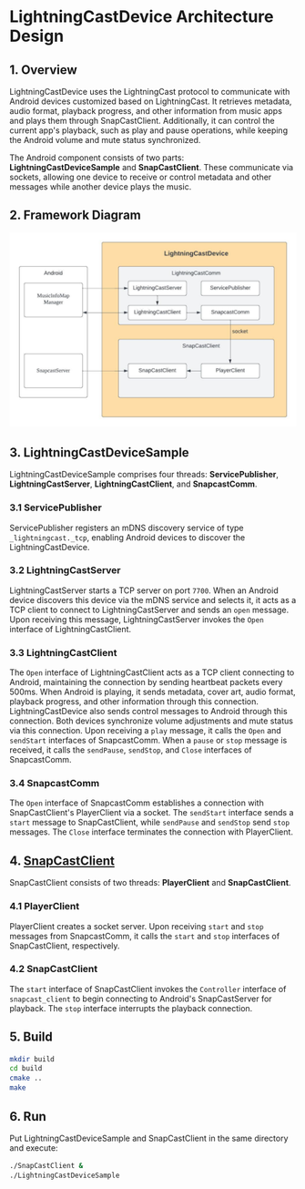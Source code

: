 # LightningCastDevice Architecture Design

## 1. Overview

LightningCastDevice uses the LightningCast protocol to communicate with Android devices customized based on LightningCast. It retrieves metadata, audio format, playback progress, and other information from music apps and plays them through SnapCastClient. Additionally, it can control the current app's playback, such as play and pause operations, while keeping the Android volume and mute status synchronized.

The Android component consists of two parts: **LightningCastDeviceSample** and **SnapCastClient**. These communicate via sockets, allowing one device to receive or control metadata and other messages while another device plays the music.

## 2. Framework Diagram

<div align=center>
<img src="./doc/images/framework.jpg" width=660>
</div>

## 3. LightningCastDeviceSample

LightningCastDeviceSample comprises four threads: **ServicePublisher**, **LightningCastServer**, **LightningCastClient**, and **SnapcastComm**.

### 3.1 ServicePublisher

ServicePublisher registers an mDNS discovery service of type `_lightningcast._tcp`, enabling Android devices to discover the LightningCastDevice.

### 3.2 LightningCastServer

LightningCastServer starts a TCP server on port `7700`. When an Android device discovers this device via the mDNS service and selects it, it acts as a TCP client to connect to LightningCastServer and sends an `open` message. Upon receiving this message, LightningCastServer invokes the `Open` interface of LightningCastClient.

### 3.3 LightningCastClient

The `Open` interface of LightningCastClient acts as a TCP client connecting to Android, maintaining the connection by sending heartbeat packets every 500ms. When Android is playing, it sends metadata, cover art, audio format, playback progress, and other information through this connection. LightningCastDevice also sends control messages to Android through this connection. Both devices synchronize volume adjustments and mute status via this connection. Upon receiving a `play` message, it calls the `Open` and `sendStart` interfaces of SnapcastComm. When a `pause` or `stop` message is received, it calls the `sendPause`, `sendStop`, and `Close` interfaces of SnapcastComm.

### 3.4 SnapcastComm

The `Open` interface of SnapcastComm establishes a connection with SnapCastClient's PlayerClient via a socket. The `sendStart` interface sends a `start` message to SnapCastClient, while `sendPause` and `sendStop` send `stop` messages. The `Close` interface terminates the connection with PlayerClient.

## 4. [SnapCastClient](https://github.com/auralic/LightningCast-Android-SnapCast/tree/main/SnapCastClient)

SnapCastClient consists of two threads: **PlayerClient** and **SnapCastClient**.

### 4.1 PlayerClient

PlayerClient creates a socket server. Upon receiving `start` and `stop` messages from SnapcastComm, it calls the `start` and `stop` interfaces of SnapCastClient, respectively.

### 4.2 SnapCastClient

The `start` interface of SnapCastClient invokes the `Controller` interface of `snapcast_client` to begin connecting to Android's SnapCastServer for playback. The `stop` interface interrupts the playback connection.

## 5. Build

```bash
mkdir build
cd build
cmake ..
make
```

## 6. Run

Put LightningCastDeviceSample and SnapCastClient in the same directory and execute:

```bash
./SnapCastClient &
./LightningCastDeviceSample
```
